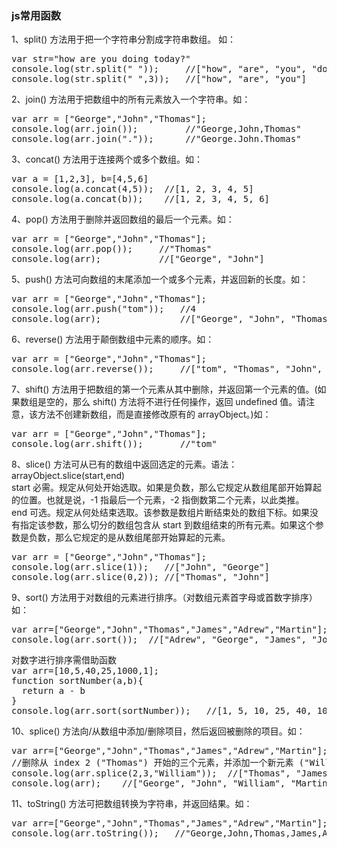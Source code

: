 
### js常用函数
1、split() 方法用于把一个字符串分割成字符串数组。 如：
<pre>var str="how are you doing today?"
console.log(str.split(" "));     //["how", "are", "you", "doing", "today?"]
console.log(str.split(" ",3));   //["how", "are", "you"]
</pre>
2、join() 方法用于把数组中的所有元素放入一个字符串。如：
<pre>var arr = ["George","John","Thomas"];
console.log(arr.join());         //"George,John,Thomas"
console.log(arr.join("."));      //"George.John.Thomas"
</pre>
3、concat() 方法用于连接两个或多个数组。如：
<pre>var a = [1,2,3], b=[4,5,6]
console.log(a.concat(4,5));  //[1, 2, 3, 4, 5]
console.log(a.concat(b));    //[1, 2, 3, 4, 5, 6]
</pre>
4、pop() 方法用于删除并返回数组的最后一个元素。如：
<pre>var arr = ["George","John","Thomas"];
console.log(arr.pop());     //"Thomas"
console.log(arr);           //["George", "John"]
</pre>
5、push() 方法可向数组的末尾添加一个或多个元素，并返回新的长度。如：
<pre>var arr = ["George","John","Thomas"];
console.log(arr.push("tom"));   //4
console.log(arr);               //["George", "John", "Thomas", "tom"]
</pre>
6、reverse() 方法用于颠倒数组中元素的顺序。如：
<pre>var arr = ["George","John","Thomas"];
console.log(arr.reverse());     //["tom", "Thomas", "John", "George"]
</pre>
7、shift() 方法用于把数组的第一个元素从其中删除，并返回第一个元素的值。(如果数组是空的，那么 shift() 方法将不进行任何操作，返回 undefined 值。请注意，该方法不创建新数组，而是直接修改原有的 arrayObject。)如：
<pre>var arr = ["George","John","Thomas"];
console.log(arr.shift());       //"tom"
</pre>
8、slice() 方法可从已有的数组中返回选定的元素。语法：arrayObject.slice(start,end)<br>
start	必需。规定从何处开始选取。如果是负数，那么它规定从数组尾部开始算起的位置。也就是说，-1 指最后一个元素，-2 指倒数第二个元素，以此类推。<br>
end	可选。规定从何处结束选取。该参数是数组片断结束处的数组下标。如果没有指定该参数，那么切分的数组包含从 start 到数组结束的所有元素。如果这个参数是负数，那么它规定的是从数组尾部开始算起的元素。
<pre>var arr = ["George","John","Thomas"];
console.log(arr.slice(1));   //["John", "George"]
console.log(arr.slice(0,2)); //["Thomas", "John"]
</pre>
9、sort() 方法用于对数组的元素进行排序。（对数组元素首字母或首数字排序）如：
<pre>var arr=["George","John","Thomas","James","Adrew","Martin"];
console.log(arr.sort());  //["Adrew", "George", "James", "John", "Martin", "Thomas"]
</pre>
<pre>对数字进行排序需借助函数
var arr=[10,5,40,25,1000,1];
function sortNumber(a,b){
  return a - b
}
console.log(arr.sort(sortNumber));   //[1, 5, 10, 25, 40, 1000]
</pre>
10、splice() 方法向/从数组中添加/删除项目，然后返回被删除的项目。如：
<pre>var arr=["George","John","Thomas","James","Adrew","Martin"];
//删除从 index 2 ("Thomas") 开始的三个元素，并添加一个新元素 ("William") 来替代被删除的元素
console.log(arr.splice(2,3,"William"));  //["Thomas", "James", "Adrew"]
console.log(arr);    //["George", "John", "William", "Martin"]
</pre>
11、toString() 方法可把数组转换为字符串，并返回结果。如：
<pre>var arr=["George","John","Thomas","James","Adrew","Martin"];
console.log(arr.toString());   //"George,John,Thomas,James,Adrew,Martin"
</pre>